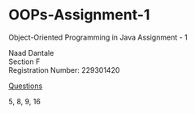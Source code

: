# OOPs-Assignment-1
Object-Oriented Programming in Java Assignment - 1

Naad Dantale<br>
Section F<br>
Registration Number: 229301420

[Questions](src)

5, 8, 9, 16